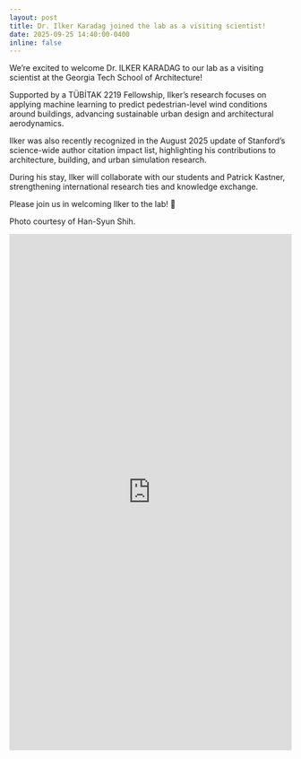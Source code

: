 ```yaml
---
layout: post
title: Dr. Ilker Karadag joined the lab as a visiting scientist!
date: 2025-09-25 14:40:00-0400
inline: false
---
```


We’re excited to welcome Dr. ILKER KARADAG to our lab as a visiting scientist at the Georgia Tech School of Architecture!

Supported by a TÜBİTAK 2219 Fellowship, Ilker’s research focuses on applying machine learning to predict pedestrian-level wind conditions around buildings, advancing sustainable urban design and architectural aerodynamics.

Ilker was also recently recognized in the August 2025 update of Stanford’s science-wide author citation impact list, highlighting his contributions to architecture, building, and urban simulation research.

During his stay, Ilker will collaborate with our students and Patrick Kastner, strengthening international research ties and knowledge exchange.

Please join us in welcoming Ilker to the lab! 🙌

Photo courtesy of Han-Syun Shih.

<div>
    <iframe src="https://www.linkedin.com/feed/update/urn:li:activity:7377191177776824320" height="922" width="504" frameborder="0" allowfullscreen="" title="Embedded post"></iframe>
</div>
